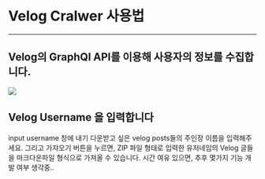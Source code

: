

# Velog Cralwer 사용법

- - -

## Velog의 GraphQl API를 이용해 사용자의 정보를 수집합니다.



![](https://free-stella.s3.ap-northeast-2.amazonaws.com/171151e6-5793-4be1-91b4-7c5791b17c2e_velog-introduction1.png)


## Velog Username 을 입력합니다

input username 창에 내기 다운받고 싶은 velog posts들의 주인장 이름을 입력해주세요. 그리고 가쟈오기 버튼을 누르면, ZIP 파일 형태로 입력한 유저네임의 Velog 글들을 마크다운파일 형식으로 가져올 수 있습니다.
시간 여유 있으면, 추후 몇가지 기능 개발 여부 생각중..





